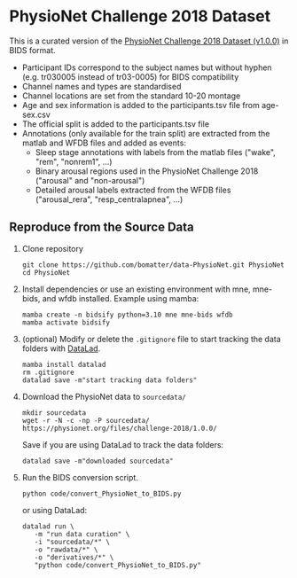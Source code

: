 # PhysioNet Challenge 2018 Dataset

This is a curated version of the [PhysioNet Challenge 2018 Dataset (v1.0.0)](https://doi.org/10.13026/6phb-r450) in BIDS format.



- Participant IDs correspond to the subject names but without hyphen (e.g. tr030005 instead of tr03-0005) for BIDS compatibility
- Channel names and types are standardised
- Channel locations are set from the standard 10-20 montage
- Age and sex information is added to the participants.tsv file from age-sex.csv
- The official split is added to the participants.tsv file
- Annotations (only available for the train split) are extracted from the matlab and WFDB files and added as events:
  - Sleep stage annotations with labels from the matlab files ("wake", "rem", "nonrem1", ...)
  - Binary arousal regions used in the PhysioNet Challenge 2018 ("arousal" and "non-arousal")
  - Detailed arousal labels extracted from the WFDB files ("arousal_rera", "resp_centralapnea", ...)




## Reproduce from the Source Data

1. Clone repository

   ```
   git clone https://github.com/bomatter/data-PhysioNet.git PhysioNet
   cd PhysioNet
   ```

2. Install dependencies or use an existing environment with mne, mne-bids, and wfdb installed.
   Example using mamba:

   ```
   mamba create -n bidsify python=3.10 mne mne-bids wfdb
   mamba activate bidsify
   ```

3. (optional) Modify or delete the `.gitignore` file to start tracking the data folders with [DataLad](https://www.datalad.org/).

   ```
   mamba install datalad
   rm .gitignore
   datalad save -m"start tracking data folders"
   ```

4. Download the PhysioNet data to `sourcedata/`

   ```
   mkdir sourcedata
   wget -r -N -c -np -P sourcedata/ https://physionet.org/files/challenge-2018/1.0.0/
   ```

   Save if you are using DataLad to track the data folders:

   ```
   datalad save -m"downloaded sourcedata"
   ```

5. Run the BIDS conversion script.

   ```
   python code/convert_PhysioNet_to_BIDS.py
   ```

   or using DataLad:

   ```
   datalad run \
      -m "run data curation" \
      -i "sourcedata/*" \
      -o "rawdata/*" \
      -o "derivatives/*" \
      "python code/convert_PhysioNet_to_BIDS.py"
   ```